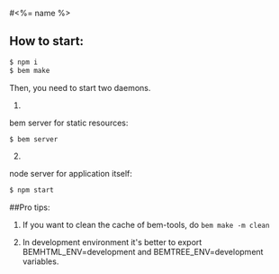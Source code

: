 #<%= name %>

## How to start:

```bash
$ npm i
$ bem make
```

Then, you need to start two daemons.

1.
  bem server for static resources:
  ```bash
  $ bem server
  ```

2.
  node server for application itself:
  ```bash
  $ npm start
  ```

##Pro tips:

1. If you want to clean the cache of bem-tools, do `bem make -m clean`

2. In development environment it's better to export BEMHTML_ENV=development and BEMTREE_ENV=development variables.
